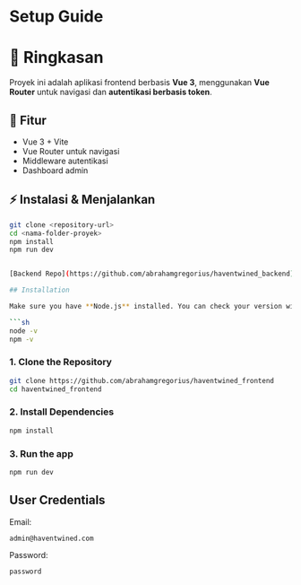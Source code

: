 # Setup Guide

# 📌 Ringkasan

Proyek ini adalah aplikasi frontend berbasis **Vue 3**, menggunakan **Vue Router** untuk navigasi dan **autentikasi berbasis token**.  

## 🔹 Fitur  
- Vue 3 + Vite  
- Vue Router untuk navigasi  
- Middleware autentikasi  
- Dashboard admin  

## ⚡ Instalasi & Menjalankan  
```sh
git clone <repository-url>
cd <nama-folder-proyek>
npm install
npm run dev


[Backend Repo](https://github.com/abrahamgregorius/haventwined_backend)

## Installation

Make sure you have **Node.js** installed. You can check your version with:

```sh
node -v
npm -v
```

### **1. Clone the Repository**
```sh
git clone https://github.com/abrahamgregorius/haventwined_frontend
cd haventwined_frontend
```
### **2. Install Dependencies**
```sh
npm install
```
### **3. Run the app**
```sh
npm run dev
```

## User Credentials
Email:
```
admin@haventwined.com
```

Password:
```
password
```
